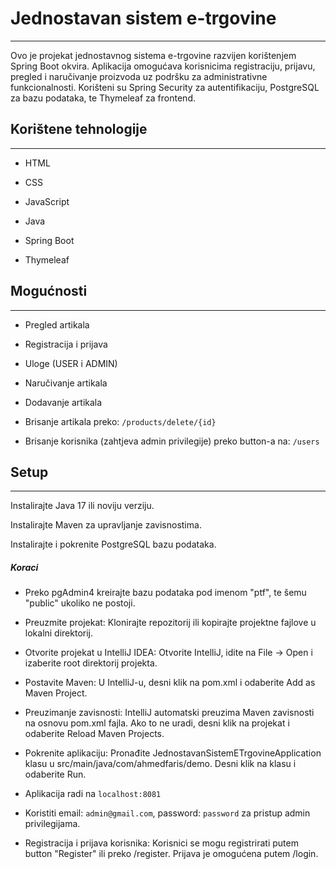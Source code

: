 <h1>Jednostavan sistem e-trgovine</h1>
<hr><p>Ovo je projekat jednostavnog sistema e-trgovine razvijen korištenjem Spring Boot okvira. Aplikacija omogućava korisnicima registraciju, prijavu, pregled i naručivanje proizvoda uz podršku za administrativne funkcionalnosti. Korišteni su Spring Security za autentifikaciju, PostgreSQL za bazu podataka, te Thymeleaf za frontend.</p>
<h2>Korištene tehnologije</h2>
<hr><ul>
<li>HTML</li>
</ul><ul>
<li>CSS</li>
</ul><ul>
<li>JavaScript</li>
</ul><ul>
<li>Java</li>
</ul><ul>
<li>Spring Boot</li>
</ul><ul>
<li>Thymeleaf</li>
</ul><h2>Mogućnosti</h2>
<hr><ul>
<li>Pregled artikala</li>
</ul><ul>
<li>Registracija i prijava</li>
</ul><ul>
<li>Uloge (USER i ADMIN)</li>
</ul><ul>
<li>Naručivanje artikala</li>
</ul><ul>
<li>Dodavanje artikala</li>
</ul>
<ul>
<li>Brisanje artikala preko: <code>/products/delete/{id}</code></li>
</ul>
<ul>
<li>Brisanje korisnika (zahtjeva admin privilegije) preko button-a na: <code>/users</code></li>
</ul>
<h2>Setup</h2>
<hr><p>Instalirajte Java 17 ili noviju verziju.</p>
<p>Instalirajte Maven za upravljanje zavisnostima.</p>
<p>Instalirajte i pokrenite PostgreSQL bazu podataka.</p><h5>Koraci</h5><ul>
<li>Preko pgAdmin4 kreirajte bazu podataka pod imenom "ptf", te šemu "public" ukoliko ne postoji.</li>
</ul><ul>
<li>Preuzmite projekat: Klonirajte repozitorij ili kopirajte projektne fajlove u lokalni direktorij.</li>
</ul><ul>
<li>Otvorite projekat u IntelliJ IDEA:  Otvorite IntelliJ, idite na File -&gt; Open i izaberite root direktorij projekta.</li>
</ul><ul>
<li>Postavite Maven:  U IntelliJ-u, desni klik na pom.xml i odaberite Add as Maven Project.</li>
</ul><ul>
<li>Preuzimanje zavisnosti:  IntelliJ automatski preuzima Maven zavisnosti na osnovu pom.xml fajla. Ako to ne uradi, desni klik na projekat i odaberite Reload Maven Projects.</li>
</ul><ul>
<li>Pokrenite aplikaciju:  Pronađite JednostavanSistemETrgovineApplication klasu u src/main/java/com/ahmedfaris/demo. Desni klik na klasu i odaberite Run.</li>
</ul>
<ul>
  
<li>Aplikacija radi na <code>localhost:8081</code></li>
</ul>
<ul>
<li>Koristiti email: <code>admin@gmail.com</code>, password: <code>password</code> za pristup admin privilegijama.</li>
</ul><ul>
<li>Registracija i prijava korisnika:  Korisnici se mogu registrirati putem button "Register" ili preko /register. Prijava je omogućena putem /login.</li>
</ul>
